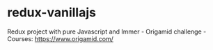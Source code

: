 # redux-vanillajs
Redux project with pure Javascript and Immer - Origamid challenge - Courses: https://www.origamid.com/
